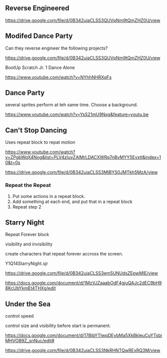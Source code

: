 ## Reverse Engineered

https://drive.google.com/file/d/0B342uiaCLSS3QUVpNm9tQmZHZ0U/view



## Modifed Dance Party


Can they reverse engineer the following projects?

https://drive.google.com/file/d/0B342uiaCLSS3QUVpNm9tQmZHZ0U/view

BootUp Scratch Jr. 1 Dance Alone

https://www.youtube.com/watch?v=NYhhNHRXqFs

## Dance Party 

several sprites perform at teh same time.
Choose a background.

https://www.youtube.com/watch?v=YsS21mU9Nxg&feature=youtu.be


## Can't Stop Dancing

Uses repeat block to repat motion

https://www.youtube.com/watch?v=ZPgbWqX4Nog&list=PLV4zluvZAlMrLDACXWRq7nBvMYY5EyxtI&index=10&t=0s


https://drive.google.com/file/d/0B342uiaCLSS3MlBYS0JMTkh5MzA/view


### Repeat the Repeat

1. Put some actions in a repeat block.
2. Add something at each end, and put that in a repeat block
3. Repeat step 2

## Starry Night

Repeat Forever block

visibility and invisibility



create characters that repeat forever accross the screen. 


Y1Q14StarryNight.sjr

https://drive.google.com/file/d/0B342uiaCLSS3em5UNUdsZEpwMlE/view



https://docs.google.com/document/d/1MzVJZaaabOdF4gjuQAJc2dEC9bH98KcUbYkmEt4THXg/edit


## Under the Sea

control speed

control size and visibility before start is permanent.



https://docs.google.com/document/d/17BibYTIwpDEybMa5XkBkIeuCuYTsbiMHVOB9Z_snNuc/edit#


https://drive.google.com/file/d/0B342uiaCLSS3NkRHNTQwRExRQ3M/view